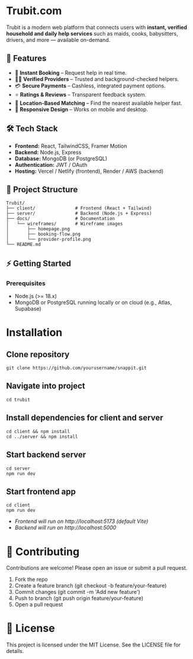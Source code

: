 # Trubit.com

Trubit is a modern web platform that connects users with **instant, verified household and daily help services** such as maids, cooks, babysitters, drivers, and more — available on-demand.

## 🚀 Features
- 📅 **Instant Booking** – Request help in real time.  
- 👩‍🔧 **Verified Providers** – Trusted and background-checked helpers.  
- 💳 **Secure Payments** – Cashless, integrated payment options.  
- ⭐ **Ratings & Reviews** – Transparent feedback system.  
- 📍 **Location-Based Matching** – Find the nearest available helper fast.  
- 📲 **Responsive Design** – Works on mobile and desktop.  

## 🛠 Tech Stack
- **Frontend:** React, TailwindCSS, Framer Motion  
- **Backend:** Node.js, Express  
- **Database:** MongoDB (or PostgreSQL)  
- **Authentication:** JWT / OAuth  
- **Hosting:** Vercel / Netlify (frontend), Render / AWS (backend)  

## 📂 Project Structure
```plaintext
Trubit/
├── client/               # Frontend (React + Tailwind)
├── server/               # Backend (Node.js + Express)
├── docs/                 # Documentation
│   └── wireframes/       # Wireframe images
│       ├── homepage.png
│       ├── booking-flow.png
│       └── provider-profile.png
└── README.md
```

## ⚡ Getting Started

### Prerequisites
- Node.js (>= 18.x)  
- MongoDB or PostgreSQL running locally or on cloud (e.g., Atlas, Supabase)  

# Installation

## Clone repository
```
git clone https://github.com/yourusername/snappit.git
```

## Navigate into project
```
cd trubit
```

## Install dependencies for client and server
```
cd client && npm install
cd ../server && npm install
```

## Start backend server
```
cd server
npm run dev
```

## Start frontend app
```
cd client
npm run dev
```

- _Frontend will run on http://localhost:5173 (default Vite)_
- _Backend will run on http://localhost:5000_

# 🤝 Contributing

Contributions are welcome! Please open an issue or submit a pull request.

1. Fork the repo
2. Create a feature branch (git checkout -b feature/your-feature)
3. Commit changes (git commit -m 'Add new feature')
4. Push to branch (git push origin feature/your-feature)
5. Open a pull request

# 📜 License
This project is licensed under the MIT License. See the LICENSE file for details.
